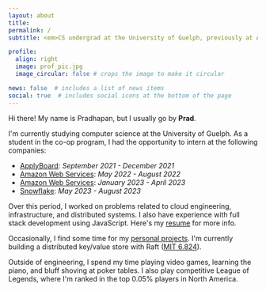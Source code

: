 ```yaml
---
layout: about
title:
permalink: /
subtitle: <em>CS undergrad at the University of Guelph, previously at AWS and Snowflake</em>.

profile:
  align: right
  image: prof_pic.jpg
  image_circular: false # crops the image to make it circular

news: false  # includes a list of news items
social: true  # includes social icons at the bottom of the page
---
```


Hi there! My name is Pradhapan, but I usually go by **Prad**.

I'm currently studying computer science at the University of Guelph. As a student in the co-op program, I had the opportunity
to intern at the following companies:
  - [ApplyBoard](https://www.applyboard.com/): *September 2021 - December 2021*
  - [Amazon Web Services](https://aws.amazon.com/): *May 2022 - August 2022*
  - [Amazon Web Services](https://aws.amazon.com/): *January 2023 - April 2023*
  - [Snowflake](https://www.snowflake.com/en/): *May 2023 - August 2023*

Over this period, I worked on problems related to cloud engineering, infrastructure, and distributed systems. I also
have experience with full stack development using JavaScript. Here's my [resume](/assets/pdf/resume.pdf) for more info.

Occasionally, I find some time for my [personal projects](/projects). I'm currently building a distributed key/value store with
Raft ([MIT 6.824](http://nil.csail.mit.edu/6.824/2022/)).

Outside of engineering, I spend my time playing video games, learning the piano, and bluff shoving at poker tables. I also
play competitive League of Legends, where I'm ranked in the top 0.05% players in North America.
